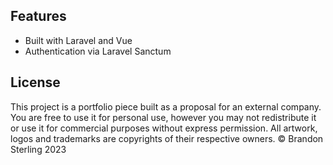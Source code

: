 ## Features
* Built with Laravel and Vue
* Authentication via Laravel Sanctum

## License
This project is a portfolio piece built as a proposal for an external company. You are free to use it for personal use, however you may not redistribute it or use it for commercial purposes without express permission. All artwork, logos and trademarks are copyrights of their respective owners. © Brandon Sterling 2023

